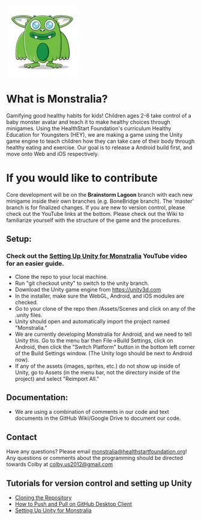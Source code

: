 ![](https://github.com/HealthStart-Monstralia/Monstralia/blob/master/Monstralia.png)
# What is Monstralia?
Gamifying good healthy habits for kids! Children ages 2-6 take control of a baby monster avatar and teach it to make healthy choices through minigames. Using the HealthStart Foundation's curriculum Healthy Education for Youngsters (HEY), we are making a game using the Unity game engine to teach children how they can take care of their body through healthy eating and exercise. Our goal is to release a Android build first, and move onto Web and iOS respectively.

# If you would like to contribute
Core development will be on the **Brainstorm Lagoon** branch with each new minigame inside their own branches (e.g. BoneBridge branch). The 'master' branch is for finalized changes. If you are new to version control, please check out the YouTube links at the bottom. Please check out the Wiki to familiarize yourself with the structure of the game and the procedures.

## Setup:
### Check out the [Setting Up Unity for Monstralia](https://www.youtube.com/watch?v=z7IWprAU3A0) YouTube video for an easier guide.
* Clone the repo to your local machine.
* Run "git checkout unity" to switch to the unity branch.
* Download the Unity game engine from https://unity3d.com
* In the installer, make sure the WebGL, Android, and iOS modules are checked.
* Go to your clone of the repo then /Assets/Scenes and click on any of the .unity files.
* Unity should open and automatically import the project named "Monstralia."
* We are currently developing Monstralia for Android, and we need to tell Unity this. Go to the menu bar then File->Build Settings, click on Android, then click the "Switch Platform" button in the bottom left corner of the Build Settings window. (The Unity logo should be next to Android now).
* If any of the assets (images, sprites, etc.) do not show up inside of Unity, go to Assets (in the menu bar, not the directory inside of the project) and select "Reimport All."

## Documentation:
* We are using a combination of comments in our code and text documents in the GitHub Wiki/Google Drive to document our code.

## Contact
Have any questions? Please email monstralia@healthstartfoundation.org!
Any questions or comments about the programming should be directed towards Colby at colby.us2012@gmail.com

## Tutorials for version control and setting up Unity
* [Cloning the Repository](https://www.youtube.com/watch?v=7JS5MAYkPdc)
* [How to Push and Pull on GitHub Desktop Client](https://www.youtube.com/watch?v=nyibhtOqj1w)
* [Setting Up Unity for Monstralia](https://www.youtube.com/watch?v=z7IWprAU3A0)
